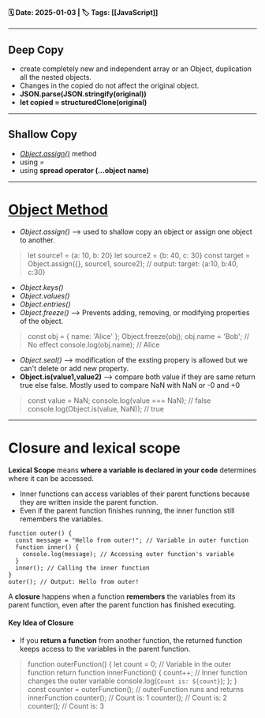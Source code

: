 #### 🗓️ Date: 2025-01-03 | 🏷️ Tags: [[JavaScript]]
---
## Deep Copy
- create completely new and independent array or an Object, duplication all the nested objects. 
- Changes in the copied do not affect the original object.
- **JSON.parse(JSON.stringify(original))**
- **let copied = structuredClone(original)**
---
## Shallow Copy
- [*Object.assign()*](https://github.com/ANANTH4004/notes.git) method
- using *=* 
- using **spread operator (...object name)**
---
# [**Object** Method](https://developer.mozilla.org/en-US/docs/Web/JavaScript/Reference/Global_Objects/Object#static_methods)
- *Object.assign()* --> used to shallow copy an object or assign one object to another.
> let source1 = {a: 10, b: 20}
> let source2 = {b: 40, c: 30}
> const target = Object.assign({}, source1, source2);
> // output: target: {a:10, b:40, c:30}

- *Object.keys()*
- *Object.values()*
- *Object.entries()*
- *Object.freeze()* --> Prevents adding, removing, or modifying properties of the object.
>const obj = { name: 'Alice' };
 Object.freeze(obj);
 obj.name = 'Bob'; // No effect
 console.log(obj.name); // Alice

- *Object.seal()* --> modification of the exsting propery is allowed but we can't delete or add new property.
- **Object.is(value1,value2)** -->  compare both value if they are same return true else false. Mostly used to compare NaN with NaN or -0 and +0 
> const value = NaN;
  console.log(value === NaN); // false
  console.log(Object.is(value, NaN)); // true

---

# Closure and lexical scope

**Lexical Scope** means **where a variable is declared in your code** determines where it can be accessed.

- Inner functions can access variables of their parent functions because they are written inside the parent function.
- Even if the parent function finishes running, the inner function still remembers the variables.
```
function outer() {
  const message = "Hello from outer!"; // Variable in outer function
  function inner() {
    console.log(message); // Accessing outer function's variable
  }
  inner(); // Calling the inner function
}
outer(); // Output: Hello from outer!
```

A **closure** happens when a function **remembers** the variables from its parent function, even after the parent function has finished executing.
#### **Key Idea of Closure**
- If you **return a function** from another function, the returned function keeps access to the variables in the parent function.
>function outerFunction() {
  let count = 0; // Variable in the outer function
  return function innerFunction() {
    count++; // Inner function changes the outer variable
    console.log(`Count is: ${count}`);
  };
}
const counter = outerFunction(); // outerFunction runs and returns innerFunction
counter(); // Count is: 1
counter(); // Count is: 2
counter(); // Count is: 3
